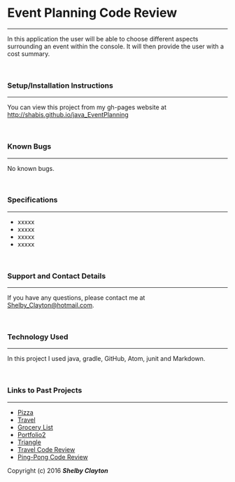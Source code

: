 # Event Planning Code Review
------

In this application the user will be able to choose different aspects surrounding an event within the console. It will then provide the user with a cost summary.

<br/>

### Setup/Installation Instructions
------

You can view this project from my gh-pages website at http://shabis.github.io/java_EventPlanning

<br/>

### Known Bugs
------

No known bugs.

<br/>

### Specifications
------

* xxxxx
* xxxxx
* xxxxx
* xxxxx

<br/>

### Support and Contact Details
------

If you have any questions, please contact me at Shelby_Clayton@hotmail.com.

<br/>

### Technology Used
------

In this project I used java, gradle, GitHub, Atom, junit and Markdown.

<br/>

### Links to Past Projects
------

* [Pizza](https://github.com/Shabis/Pizza_js.git)
* [Travel](https://github.com/Shabis/Travel.git)
* [Grocery List](https://github.com/Shabis/Grocery_List.git)
* [Portfolio2](https://github.com/Shabis/Portfolio2.git)
* [Triangle](https://github.com/Shabis/Triangle.git)
* [Travel Code Review](http://shabis.github.io/Travel/_Code_Review/)
* [Ping-Pong Code Review](http://shabis.github.io/Ping-Pong/)

Copyright (c) 2016 **_Shelby Clayton_**
